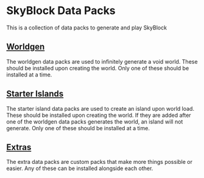# SkyBlock Data Packs
This is a collection of data packs to generate and play SkyBlock
## [Worldgen](https://github.com/BluePsychoRanger/SkyBlock_Collection/blob/main/worldgen)
The worldgen data packs are used to infinitely generate a void world. These should be installed upon creating the world. Only one of these should be installed at a time.

## [Starter Islands](https://github.com/BluePsychoRanger/SkyBlock_Collection/blob/main/starter_islands)
The starter island data packs are used to create an island upon world load. These should be installed upon creating the world. If they are added after one of the worldgen data packs generates the world, an island will not generate. Only one of these should be installed at a time.

## [Extras](https://github.com/BluePsychoRanger/SkyBlock_Collection/blob/main/extras)
The extra data packs are custom packs that make more things possible or easier. Any of these can be installed alongside each other.
